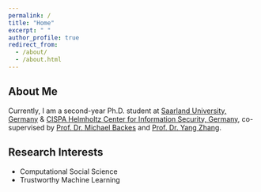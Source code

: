 ```yaml
---
permalink: /
title: "Home"
excerpt: " "
author_profile: true
redirect_from: 
  - /about/
  - /about.html
---
```

## About Me
Currently, I am a second-year Ph.D. student at [Saarland University, Germany](https://www.uni-saarland.de/en/home.html) & [CISPA Helmholtz Center for Information Security, Germany](https://cispa.de/en), co-supervised by [Prof. Dr. Michael Backes](https://cispa.de/en/people/backes) and [Prof. Dr. Yang Zhang](https://yangzhangalmo.github.io/). 

## Research Interests
* Computational Social Science
* Trustworthy Machine Learning

<!--  
* Distributed Computing
* The Cross Field of the Above Two, such as Federated Learning 
-->

<!-- 
## Miscellaneous

### Hobbies

#### Travel
* Carried by my girlfriend.
* Especially ancient ruins.

#### Electronic games
* League of Legends
  * The former Master Challenger in the bottom lane, but now Volibear is dead.
  * Being carried by the supervisor and senior apprentices XD.
* DNF 
  * Old guy's game, :D
  * One attack 999999

### Others
Let me think... 
-->
